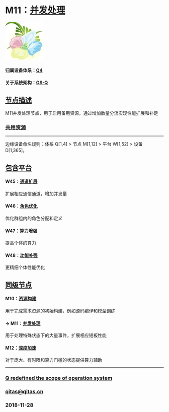 ﻿# M11：[并发处理](https://github.com/OS-Q/M11) 

[![sites](OS-Q/OS-Q.png)](http://www.OS-Q.com)

#### 归属设备体系：[Q4](https://github.com/OS-Q/Q4)

#### 关于系统架构：[OS-Q](https://github.com/OS-Q/OS-Q)

## [节点描述](https://github.com/OS-Q/M11/wiki) 

M11并发处理节点，用于启用备用资源，通过增加数量分流实现性能扩展和补足

### [共用资源](https://github.com/OS-Q/M11/wiki/src) 


---

边缘设备命名规则：体系 Q[1,4] > 节点 M[1,12] > 平台 W[1,52] > 设备 D[1,365]。

## [包含平台](https://github.com/OS-Q/M11/wiki/index) 

#### W45：[通道扩展](https://github.com/OS-Q/W45)

扩展相应通信通道，增加并发量

#### W46：[角色优化](https://github.com/OS-Q/W46)

优化群组内的角色分配和定义

#### W47：[算力增强](https://github.com/OS-Q/W47)

提高个体的算力

#### W48：[功能补强](https://github.com/OS-Q/W48)

更精细个体性能优化


## [同级节点](https://github.com/OS-Q/M11/wiki/index)

#### M10：[资源构建](https://github.com/OS-Q/M10)

用于完成需求资源的初始构建，例如源码编译和模型训练

#### -> M11：[并发处理](https://github.com/OS-Q/M11) 

用于处理特殊状态下的大量事件，扩展相应短板性能

#### M12：[深度加速](https://github.com/OS-Q/M12)

对于庞大、有时限和算力门槛的状态提供算力辅助


---

###  [Q redefined the scope of operation system](http://www.OS-Q.com)
###  qitas@qitas.cn
###  2018-11-28
